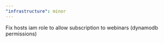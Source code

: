 ```yaml
---
"infrastructure": minor
---
```


Fix hosts iam role to allow subscription to webinars (dynamodb permissions)
